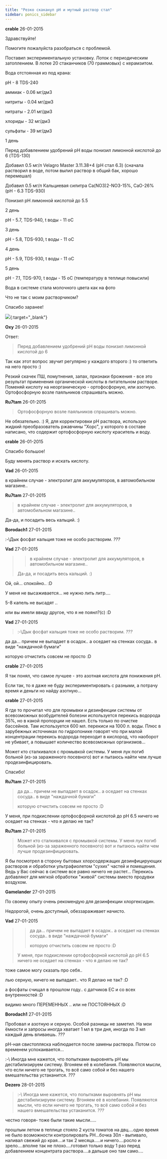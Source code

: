```yaml
---
title: "Резко скаканул pH и мутный раствор стал"
sidebar: ponics_sidebar
---
```


**crable** 26-01-2015

Здравствуйте!

Помогите пожалуйста разобраться с проблемой.

Поставил экспериментальную установку. Лоток с периодическим затоплением. В лотке 20 стаканчиков (70 граммовых) с керамзитом.

Вода отстоянная из под крана:

pH - 8 TDS-240

аммиак - 0.06 мг/дм3

нитриты - 0.04 мг/дм3

нитраты - 2.01 мг/дм3

хлориды - 32 мг/дм3

сульфаты - 39 мг/дм3

1 день

Перед добавлением удобрений pH воды понизил лимонной кислотой до 6 (TDS-130)

Добавил 0.5 мг/л Velagro Master 3.11.38+4 (pH стал 6.3) (сначала растворил в воде, потом вылил раствор в общий бак, хорошо перемешал)

Добавил 0.5 мг/л Кальциевая силитра Са(NO3)2-NO3-15%, CaO-26% (pH - 6.3 TDS-930)

Понизил pH лимонной кислотой до 5.5

2 день 

pH - 5.7, TDS-940, t воды - 11 оС

3 день

pH - 5.8, TDS-930, t воды - 11 оС

4 день

pH - 5.9, TDS-930, t воды - 11 оС

5 день

pH - 7.1, TDS-970, t воды - 15 оС (температуру в теплице повысили)

Вода в системе стала молочного цвета как на фото

Что не так с моим растворчиком?

Спасибо заранее!

[![](/attachimages/17648_5f1a76133155bbdaf439ed8a7564465f708c55a581f18e26c867563d4df6f559.jpg)](https://t.me/ponics_ru_files/13583){:target="_blank"}

**Oxy** 26-01-2015

Ответ:

> Перед добавлением удобрений pH воды понизил лимонной кислотой до 6

Так как этот вопрос звучит регулярно у каждого второго :) то ответить на него просто :) 

Резкий скачек ПШ, помутнения, запах, признаки брожения - все это результат применения органической кислоты в питательном растворе. Поменяй кислоту на неорганическую - ортофосфорную, или азотную. Ортофосфорную возле паяльников спрашивать можно.


**Ru7tam** 26-01-2015

> Ортофосфорную возле паяльников спрашивать можно.

Не обязательно. :) Я, для корректировки pH раствора, использую жидкий преобразователь ржавчины "Хорс", у которого в составе написано, что содержит ортофосфорную кислоту краситель и воду.


**crable** 26-01-2015

Спасибо большое!

Буду менять раствор и искать кислоту.


**Vad** 26-01-2015

в крайнем случае - электролит для аккумуляторов, в автомобильном магазине..


**Ru7tam** 27-01-2015

> в крайнем случае - электролит для аккумуляторов, в автомобильном магазине..

Да-да, и посадить весь кальций. :)


**Borodach1** 27-01-2015

 :-\Дык фосфат кальция тоже не особо растворим. *???*


**Vad** 27-01-2015

> > в крайнем случае - электролит для аккумуляторов, в автомобильном магазине..
> 
> 
> 
> Да-да, и посадить весь кальций. :)

Ой, ой... спокойно.. :D

У меня не высаживается... не нужно лить литр....

5-8 капель не высадят ..

или вы имели ввиду другое, что я не поянл?(с) :D


**Vad** 27-01-2015

> :-\Дык фосфат кальция тоже не особо растворим. *???*

да да... причем не выпадает в осадок.. а оседает на стенках сосуда.. в виде "наждачной бумаги"

которую отчистить совсем не просто :D


**crable** 27-01-2015

Я так понял, что самое лучшее - это азотная кислота для понижения pH.

Если так, то я даже не буду экспериментировать с разными, а потрачу время и деньги но найду азотную...


**crable** 27-01-2015

Я где то прочитал что для промывки и дезинфекции системы от всевозможных возбудителей болезни используется перекись водорода 35%, но в какой пропорции не нашел. Есть только по очистке бассейнов. Там используется 600 мл. перекиси на 1000 л. воды. Плюс в зарубежных источниках по гидропонике говорят что при малой концентрации перекись водорода переходит в кислород, что наоборот не убивает, а повышает количество всевозможных организмов...

Может кто сталкивался с промывкой системы. У меня лук погиб больной (из-за зараженного посевного) вот и пытаюсь найти чем лучше продезинфицировать.

Спасибо!


**Ru7tam** 27-01-2015

> да да... причем не выпадает в осадок.. а оседает на стенках сосуда.. в виде "наждачной бумаги"
> 
> которую отчистить совсем не просто :D

У меня, при подкислении ортофосфорной кислотой до pH 6.5 ничего не оседает на стенках - что я делаю не так? 


**Ru7tam** 27-01-2015

> Может кто сталкивался с промывкой системы. У меня лук погиб больной (из-за зараженного посевного) вот и пытаюсь найти чем лучше продезинфицировать.

Я бы посмотрел в сторону бытовых хлорсодержащих дезинфицирующих растворов и обработки ультрафиолетом "сухих" частей и помещения. Ведь у Вас сейчас в системе все равно ничего не растет... Перекись добавляют для мягкой обработки "живой" системы вместо продувки воздухом.


**Gamelander** 27-01-2015

По своему опыту очень рекомендую для дезинфекции хлоргексидин.

Недорогой, очень доступный, обеззараживает начисто.


**Vad** 27-01-2015

> > да да... причем не выпадает в осадок.. а оседает на стенках сосуда.. в виде "наждачной бумаги"
> > 
> > которую отчистить совсем не просто :D
> 
> 
> 
> У меня, при подкислении ортофосфорной кислотой до pH 6.5 ничего не оседает на стенках - что я делаю не так?

тоже самое могу сказать про себя..

лью серную, ничего не выпадает.. что Я делаю не так? :D

а фосфаты счищал в прошлом году.. с датчиков EC и со всех внутренностей :D

видимо много ПЕРЕМЕННЫХ .. или не ПОСТОЯННЫХ :D


**Borodach1** 27-01-2015

Пробовал и азотную и серную. Особой разницы не заметил. На мои ёмкости и запросы иногда хватает 1 мл в три дня, иногда по 3 мл каждый день вливаешь. *???*

рН-ная свистопляска наблюдается после замены раствора. Потом со временем успокаивается...

:-\ Иногда мне кажется, что попытками выровнять рН мы дестабилизируем систему. Вгоняем её в колебания. Появляются мысли, что если ничего не трогать, то всё само собой и без нашего вмешательства устаканится. *???*


**Dezero** 28-01-2015

> :-\ Иногда мне кажется, что попытками выровнять рН мы дестабилизируем систему. Вгоняем её в колебания. Появляются мысли, что если ничего не трогать, то всё само собой и без нашего вмешательства устаканится. *???*

честно говоря- тоже были такие мысли.....

прошлым летом в теплице стояло 2 куста томатов на двц....одно время не было возможности контролировать РН...бочка 30л - выпивало, наливал свежий до края....и так 2 месяца.....и ничего....росло и зрело....вполне так не плохо....готовил только воду 1 раз перед добавлением концентрата раствора....а дальше оно там само....


